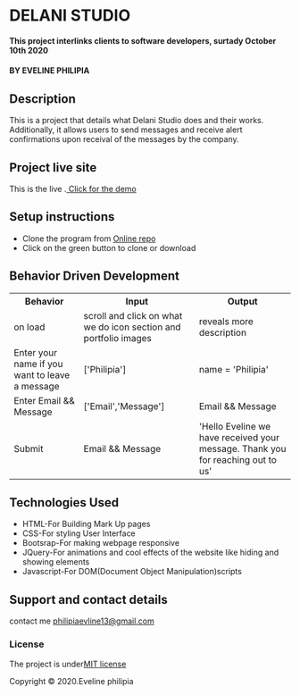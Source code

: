 # DELANI STUDIO
#### This project interlinks clients to software developers, surtady October 10th 2020 
#### BY **EVELINE PHILIPIA**
## Description
This is a project that details what Delani Studio does and their works. Additionally, it allows users to send messages and receive alert confirmations upon receival of the messages by the company.
## Project live site

  This is the live .[ Click for the demo](https://github.com/philipiaeveline/MY-DELANI-STUDIO)

## Setup instructions

* Clone the program from [Online repo](https://github.com/philipiaeveline/MY-DELANI-STUDIO)
* Click on the green button to clone or download

## Behavior Driven Development
<table>
    <tr>
      <th>Behavior</th> 
      <th>Input</th> 
      <th>Output</th>   
    </tr>
    <tr>
        <td>on load</td>
        <td>scroll and click on what we do icon section and portfolio images </td>
        <td>reveals more description</td>
    </tr> 
    <tr>
        <td>Enter your name if you want to leave a message</td>
        <td>['Philipia']</td>
        <td>name = 'Philipia'</td>
    </tr>
    <tr>
        <td>Enter Email && Message</td>
        <td>['Email','Message']</td>
        <td>Email && Message</td>
    </tr>
    <tr>
        <td>Submit</td>
        <td>Email && Message</td>
        <td>'Hello  Eveline we have received your message. Thank you for reaching out to us'</td>
    </tr>
       
</table>

## Technologies Used
* HTML-For Building Mark Up pages
* CSS-For styling User Interface
* Bootsrap-For making webpage responsive
* JQuery-For animations and cool effects of the website like hiding and showing elements
* Javascript-For DOM(Document Object Manipulation)scripts
## Support and contact details
contact me philipiaevline13@gmail.com
### License
The project is under[MIT license](https://github.com/philipiaeveline/MY-DELANI-STUDI)

Copyright &copy; 2020.Eveline philipia

